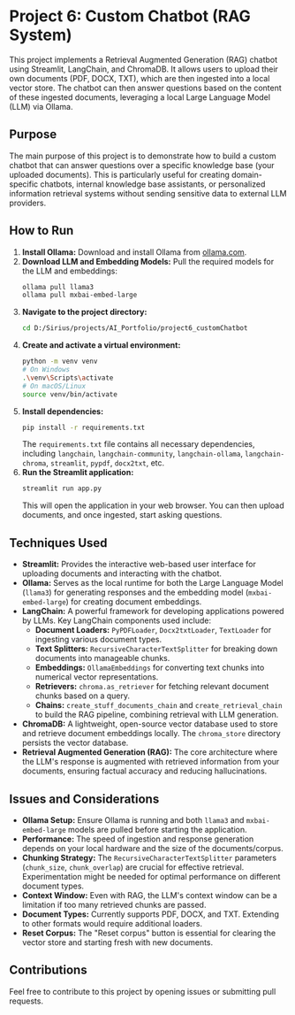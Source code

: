 # Project 6: Custom Chatbot (RAG System)

This project implements a Retrieval Augmented Generation (RAG) chatbot using Streamlit, LangChain, and ChromaDB. It allows users to upload their own documents (PDF, DOCX, TXT), which are then ingested into a local vector store. The chatbot can then answer questions based on the content of these ingested documents, leveraging a local Large Language Model (LLM) via Ollama.

## Purpose

The main purpose of this project is to demonstrate how to build a custom chatbot that can answer questions over a specific knowledge base (your uploaded documents). This is particularly useful for creating domain-specific chatbots, internal knowledge base assistants, or personalized information retrieval systems without sending sensitive data to external LLM providers.

## How to Run

1.  **Install Ollama:**
    Download and install Ollama from [ollama.com](https://ollama.com/).
2.  **Download LLM and Embedding Models:**
    Pull the required models for the LLM and embeddings:
    ```bash
    ollama pull llama3
    ollama pull mxbai-embed-large
    ```
3.  **Navigate to the project directory:**
    ```bash
    cd D:/Sirius/projects/AI_Portfolio/project6_customChatbot
    ```
4.  **Create and activate a virtual environment:**
    ```bash
    python -m venv venv
    # On Windows
    .\venv\Scripts\activate
    # On macOS/Linux
    source venv/bin/activate
    ```
5.  **Install dependencies:**
    ```bash
    pip install -r requirements.txt
    ```
    The `requirements.txt` file contains all necessary dependencies, including `langchain`, `langchain-community`, `langchain-ollama`, `langchain-chroma`, `streamlit`, `pypdf`, `docx2txt`, etc.
6.  **Run the Streamlit application:**
    ```bash
    streamlit run app.py
    ```
    This will open the application in your web browser. You can then upload documents, and once ingested, start asking questions.

## Techniques Used

*   **Streamlit:** Provides the interactive web-based user interface for uploading documents and interacting with the chatbot.
*   **Ollama:** Serves as the local runtime for both the Large Language Model (`llama3`) for generating responses and the embedding model (`mxbai-embed-large`) for creating document embeddings.
*   **LangChain:** A powerful framework for developing applications powered by LLMs. Key LangChain components used include:
    *   **Document Loaders:** `PyPDFLoader`, `Docx2txtLoader`, `TextLoader` for ingesting various document types.
    *   **Text Splitters:** `RecursiveCharacterTextSplitter` for breaking down documents into manageable chunks.
    *   **Embeddings:** `OllamaEmbeddings` for converting text chunks into numerical vector representations.
    *   **Retrievers:** `chroma.as_retriever` for fetching relevant document chunks based on a query.
    *   **Chains:** `create_stuff_documents_chain` and `create_retrieval_chain` to build the RAG pipeline, combining retrieval with LLM generation.
*   **ChromaDB:** A lightweight, open-source vector database used to store and retrieve document embeddings locally. The `chroma_store` directory persists the vector database.
*   **Retrieval Augmented Generation (RAG):** The core architecture where the LLM's response is augmented with retrieved information from your documents, ensuring factual accuracy and reducing hallucinations.

## Issues and Considerations

*   **Ollama Setup:** Ensure Ollama is running and both `llama3` and `mxbai-embed-large` models are pulled before starting the application.
*   **Performance:** The speed of ingestion and response generation depends on your local hardware and the size of the documents/corpus.
*   **Chunking Strategy:** The `RecursiveCharacterTextSplitter` parameters (`chunk_size`, `chunk_overlap`) are crucial for effective retrieval. Experimentation might be needed for optimal performance on different document types.
*   **Context Window:** Even with RAG, the LLM's context window can be a limitation if too many retrieved chunks are passed.
*   **Document Types:** Currently supports PDF, DOCX, and TXT. Extending to other formats would require additional loaders.
*   **Reset Corpus:** The "Reset corpus" button is essential for clearing the vector store and starting fresh with new documents.

## Contributions

Feel free to contribute to this project by opening issues or submitting pull requests.
